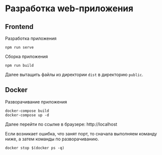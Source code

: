 # Разработка web-приложения

## Frontend
Разработка приложения
```
npm run serve
```

Сборка приложения
```
npm run build
```
Далее вытащить файлы из директории `dist` в директорию `public`.

## Docker
Разворачивание приложения
```
docker-compose build
docker-compose up -d
```
Далее перейти по ссылке в браузере: http://localhost

Если возникает ошибка, что занят порт, то сначала выполняем команду ниже,
а затем команды по разворачиванию.
```
docker stop $(docker ps -q)
```